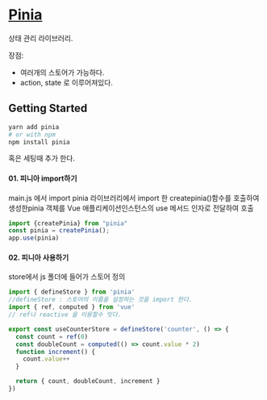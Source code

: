 # [Pinia](https://pinia.vuejs.org/introduction.html)

상태 관리 라이브러리.

장점:
- 여러개의 스토어가 가능하다. 
- action, state 로 이루어져있다. 

## Getting Started

``` bash
yarn add pinia
# or with npm
npm install pinia

```
혹은 세팅때 추가 한다. 

#### 01. 피니아 import하기  
main.js 에서 import 
pinia 라이브러리에서 import  한 createpinia()함수를 호출하여 생성한pinia 객체를 Vue 애플리케이션인스턴스의 use 메서드 인자로 전달하여 호출
``` javascript
import {createPinia} from "pinia" 
const pinia = createPinia();
app.use(pinia)

```

#### 02. 피니아 사용하기 
store에서 js 폴더에 들어가 
스토어 정의 
``` javascript
import { defineStore } from 'pinia'
//defineStore : 스토어의 이름을 설정하는 것을 import 한다. 
import { ref, computed } from 'vue'
// ref나 reactive 을 이용할수 잇다. 

export const useCounterStore = defineStore('counter', () => {
  const count = ref(0)
  const doubleCount = computed(() => count.value * 2)
  function increment() {
    count.value++
  }

  return { count, doubleCount, increment }
})



```



